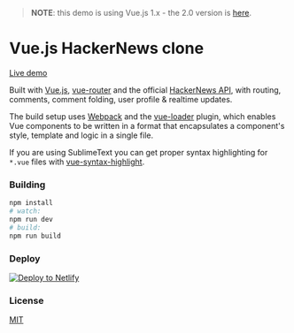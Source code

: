 > **NOTE**: this demo is using Vue.js 1.x - the 2.0 version is [here](https://github.com/vuejs/vue-hackernews-2.0).

# Vue.js HackerNews clone

[Live demo](http://vuejs.github.io/vue-hackernews/)

Built with [Vue.js](http://vuejs.org), [vue-router](https://github.com/vuejs/vue-router) and the official [HackerNews API](https://github.com/HackerNews/API), with routing, comments, comment folding, user profile & realtime updates.

The build setup uses [Webpack](http://webpack.github.io/) and the [vue-loader](https://github.com/vuejs/vue-loader) plugin, which enables Vue components to be written in a format that encapsulates a component's style, template and logic in a single file.

If you are using SublimeText you can get proper syntax highlighting for `*.vue` files with [vue-syntax-highlight](https://github.com/vuejs/vue-syntax-highlight).

### Building

``` bash
npm install
# watch:
npm run dev
# build:
npm run build
```

### Deploy
[![Deploy to Netlify](https://www.netlify.com/img/deploy/button.svg)](https://app.netlify.com/start/deploy?repository=https://github.com/vuejs/vue-hackernews)

### License

[MIT](http://opensource.org/licenses/MIT)
